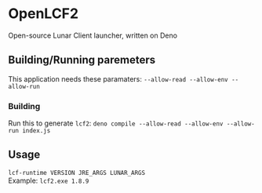 # OpenLCF2
Open-source Lunar Client launcher, written on Deno
## Building/Running paremeters
This application needs these paramaters: `--allow-read --allow-env --allow-run`
### Building
Run this to generate `lcf2`: `deno compile --allow-read --allow-env --allow-run index.js`
## Usage
`lcf-runtime VERSION JRE_ARGS LUNAR_ARGS`  
Example:
`lcf2.exe 1.8.9`